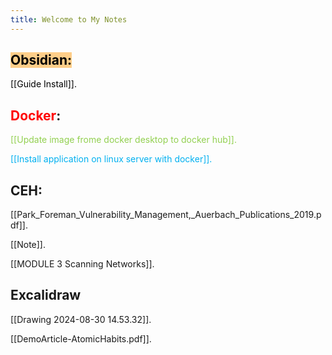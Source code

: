 ```yaml
---
title: Welcome to My Notes
---
```


## <mark style="background: #FFF3A3A6;"><mark style="background: #FFB86CA6;">**Obsidian**:</mark></mark>

<span style="color:rgb(0, 0, 0)">[[Guide Install]].
</span>
## **<span style="color:rgb(112, 48, 160)"><span style="color:rgb(255, 0, 0)">Docker</span></span>**:

<span style="color:rgb(146, 208, 80)">[[Update image frome docker desktop to docker hub]].</span>

<span style="color:rgb(0, 176, 240)">[[Install application on linux server with docker]].</span>

## **CEH**:
[[Park_Foreman_Vulnerability_Management,_Auerbach_Publications_2019.pdf]].

[[Note]].

[[MODULE 3 Scanning Networks]].

## **Excalidraw**

[[Drawing 2024-08-30 14.53.32]].

[[DemoArticle-AtomicHabits.pdf]].






